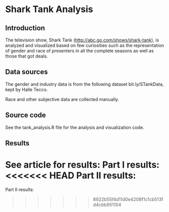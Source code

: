 # Shark Tank Analysis

## Introduction
The television show, Shark Tank (http://abc.go.com/shows/shark-tank), is analyzed and visualized based on few curiosities such as the representation of gender and race of presenters in all the complete seasons as well as those that got deals.

## Data sources
The gender and industry data is from the following dataset bit.ly/STankData, kept by Halle Tecco.

Race and other subjective data are collected manually.

## Source code
See the tank_analysis.R file for the analysis and visualization code.

## Results
See article for results:
Part I results:
<<<<<<< HEAD
Part II results: 
=======
Part II results: 
>>>>>>> 8922b55f4d11d0e4208f1c1cb513fd4cbb951104
